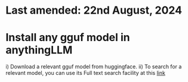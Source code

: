 # Last amended: 22nd August, 2024
# Install any gguf model in anythingLLM

i)  Download a relevant gguf model from huggingface.
ii) To search for a relevant model, you can use its Full text search facility
    at this [link](https://huggingface.co/search/full-text?type=model)
    

